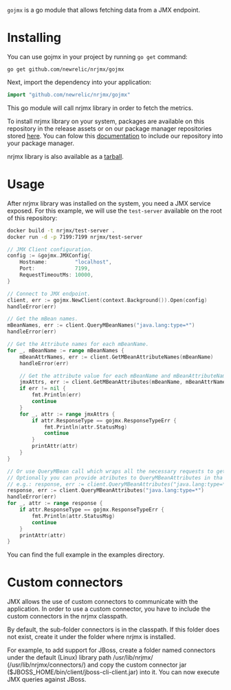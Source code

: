 
`gojmx` is a go module that allows fetching data from a JMX
endpoint.

# Installing
You can use gojmx in your project by running `go get` command:

    go get github.com/newrelic/nrjmx/gojmx

Next, import the dependency into your application:

```go
import "github.com/newrelic/nrjmx/gojmx"
```

This go module will call nrjmx library in order to fetch the metrics.

To install nrjmx library on your system, packages are available on this repository
in the release assets or on our package manager repositories stored [here](https://download.newrelic.com/infrastructure_agent/). You can folow this [documentation](https://docs.newrelic.com/docs/infrastructure/install-infrastructure-agent/linux-installation/install-infrastructure-monitoring-agent-linux/#ubuntu-repository) to include our repository into your package manager.

nrjmx library is also available as a [tarball](https://download.newrelic.com/infrastructure_agent/binaries/linux/noarch/).

# Usage
After nrjmx library was installed on the system, you need a
JMX service exposed. For this example, we will use the `test-server` available on the root of this repository:

```bash
docker build -t nrjmx/test-server .
docker run -d -p 7199:7199 nrjmx/test-server
```

```go
// JMX Client configuration.
config := &gojmx.JMXConfig{
    Hostname:         "localhost",
    Port:             7199,
    RequestTimeoutMs: 10000,
}

// Connect to JMX endpoint.
client, err := gojmx.NewClient(context.Background()).Open(config)
handleError(err)

// Get the mBean names.
mBeanNames, err := client.QueryMBeanNames("java.lang:type=*")
handleError(err)

// Get the Attribute names for each mBeanName.
for _, mBeanName := range mBeanNames {
    mBeanAttrNames, err := client.GetMBeanAttributeNames(mBeanName)
    handleError(err)

    // Get the attribute value for each mBeanName and mBeanAttributeName.
    jmxAttrs, err := client.GetMBeanAttributes(mBeanName, mBeanAttrNames...)
    if err != nil {
        fmt.Println(err)
        continue
    }
    for _, attr := range jmxAttrs {
        if attr.ResponseType == gojmx.ResponseTypeErr {
            fmt.Println(attr.StatusMsg)
            continue
        }
        printAttr(attr)
    }
}

// Or use QueryMBean call which wraps all the necessary requests to get the values for an MBeanNamePattern.
// Optionally you can provide atributes to QueryMBeanAttributes in tha same way you provide for GetMBeanAttributes,
// e.g.: response, err := client.QueryMBeanAttributes("java.lang:type=*", mBeanAttrNames...)
response, err := client.QueryMBeanAttributes("java.lang:type=*")
handleError(err)
for _, attr := range response {
    if attr.ResponseType == gojmx.ResponseTypeErr {
        fmt.Println(attr.StatusMsg)
        continue
    }
    printAttr(attr)
}
```

You can find the full example in the examples directory.

# Custom connectors
JMX allows the use of custom connectors to communicate with the application. In order to use a custom connector, you have to include the custom connectors in the nrjmx classpath.

By default, the sub-folder connectors is in the classpath. If this folder does not exist, create it under the folder where nrjmx is installed.

For example, to add support for JBoss, create a folder named connectors under the default (Linux) library path /usr/lib/nrjmx/ (/usr/lib/nrjmx/connectors/) and copy the custom connector jar ($JBOSS_HOME/bin/client/jboss-cli-client.jar) into it. You can now execute JMX queries against JBoss.
